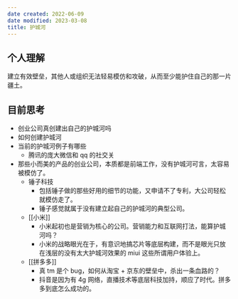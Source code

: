 ```yaml
---
date created: 2022-06-09
date modified: 2023-03-08
title: 护城河
---
```


## 个人理解

建立有效壁垒，其他人或组织无法轻易模仿和攻破，从而至少能护住自己的那一片疆土。

## 目前思考

- 创业公司真创建出自己的护城河吗
- 如何创建护城河
- 当前的护城河例子有哪些
	- 腾讯的庞大微信和 qq 的社交关
- 那些小而美的产品的创业公司，本质都是前端工作，没有护城河可言，太容易被模仿了。
	- 锤子科技
		- 包括锤子做的那些好用的细节的功能，又申请不了专利，大公司轻松就模仿走了。
		- 锤子感觉就属于没有建立起自己的护城河的典型公司。
	- [[小米]]
		- 小米起初也是营销为核心的公司。营销能力和互联网打法，能算护城河吗？
		- 小米的战略眼光在于，有意识地搞芯片等底层构建，而不是眼光只放在浅层的没有太大护城河效果的 miui 这些所谓用户体验上。
	- [[拼多多]]
		- 真 tm 是个 bug，如何从淘宝 + 京东的壁垒中，杀出一条血路的？
		- 抖音是因为有 4g 网络，直播技术等底层科技加持，顺应了时代。拼多多到底怎么成功的。
